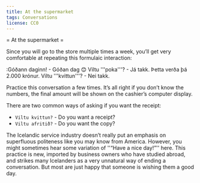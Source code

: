 ```yaml
---
title: At the supermarket
tags: Conversations
license: CC0
---
```


= At the supermarket =

Since you will go to the store multiple times a week, you’ll get very comfortable at repeating this formulaic interaction:

<conversation>

:Góðann daginn! - Góðan dag 😊 Viltu '''poka'''? - Já takk. Þetta verða þá 2.000 krónur. Viltu '''kvittun'''? - Nei takk.

</conversation>

Practice this conversation a few times. It’s all right if you don’t know the numbers, the final amount will be shown on the cashier’s computer display.

There are two common ways of asking if you want the receipt:

* `Viltu kvittun?` - Do you want a receipt?
* `Viltu afritið?` - Do you want the copy? <!-- - `Viltu strimilinn?` - Do you want the strip of paper? -->

The Icelandic service industry doesn’t really put an emphasis on superfluous politeness like you may know from America. However, you might sometimes hear some variation of ''“Have a nice day!”'' here. This practice is new, imported by business owners who have studied abroad, and strikes many Icelanders as a very unnatural way of ending a conversation. But most are just happy that someone is wishing them a good day.
